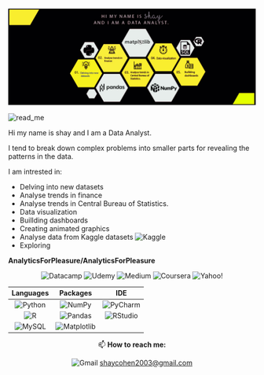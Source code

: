 ![read_me_file](https://github.com/AnalyticsForPleasure/AnalyticsForPleasure/blob/main/b3_larger.jpg)

![read_me](https://user-images.githubusercontent.com/28948369/228436197-8e7a7624-42b7-48a4-9b97-9958041bf9c8.png)


Hi my name is shay and I am a Data Analyst.

I tend to break down complex problems into smaller parts for revealing the patterns in the data.

I am intrested in:
- Delving into new datasets 
- Analyse trends in finance
- Analyse trends in Central Bureau of Statistics.
- Data visualization
- Buillding dashboards
- Creating animated graphics
- Analyse data from Kaggle datasets ![Kaggle](https://img.shields.io/badge/Kaggle-035a7d?style=for-the-badge&logo=kaggle&logoColor=white)
- Exploring 




**AnalyticsForPleasure/AnalyticsForPleasure**



<center>
  

![Datacamp](https://img.shields.io/badge/Datacamp-05192D?style=for-the-badge&logo=datacamp&logoColor=03E860)
![Udemy](https://img.shields.io/badge/Udemy-A435F0?style=for-the-badge&logo=Udemy&logoColor=white)
![Medium](https://img.shields.io/badge/Medium-12100E?style=for-the-badge&logo=medium&logoColor=white) 
![Coursera](https://img.shields.io/badge/Coursera-%230056D2.svg?style=for-the-badge&logo=Coursera&logoColor=white) 
![Yahoo!](https://img.shields.io/badge/Yahoo!-6001D2?style=for-the-badge&logo=Yahoo!&logoColor=white)


<div align="center">

Languages | Packages | IDE
:-:  | :-:  | :-: 
![Python](https://img.shields.io/badge/python-3670A0?style=for-the-badge&logo=python&logoColor=ffdd54) |  ![NumPy](https://img.shields.io/badge/numpy-%23013243.svg?style=for-the-badge&logo=numpy&logoColor=white) | ![PyCharm](https://img.shields.io/badge/pycharm-143?style=for-the-badge&logo=pycharm&logoColor=black&color=black&labelColor=green)
![R](https://img.shields.io/badge/r-%23276DC3.svg?style=for-the-badge&logo=r&logoColor=white) | ![Pandas](https://img.shields.io/badge/pandas-%23150458.svg?style=for-the-badge&logo=pandas&logoColor=white) | ![RStudio](https://img.shields.io/badge/RStudio-4285F4?style=for-the-badge&logo=rstudio&logoColor=white)
![MySQL](https://img.shields.io/badge/mysql-%2300f.svg?style=for-the-badge&logo=mysql&logoColor=white) | ![Matplotlib](https://img.shields.io/badge/Matplotlib-%23ffffff.svg?style=for-the-badge&logo=Matplotlib&logoColor=black) | 
</div>


📫 **How to reach me:**

![Gmail](https://img.shields.io/badge/Gmail-D14836?style=for-the-badge&logo=gmail&logoColor=white) shaycohen2003@gmail.com

